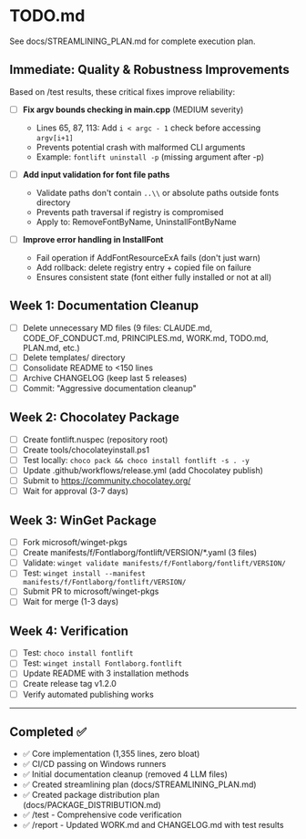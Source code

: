 # TODO.md
<!-- this_file: TODO.md -->

See docs/STREAMLINING_PLAN.md for complete execution plan.

## Immediate: Quality & Robustness Improvements

Based on /test results, these critical fixes improve reliability:

- [ ] **Fix argv bounds checking in main.cpp** (MEDIUM severity)
  - Lines 65, 87, 113: Add `i < argc - 1` check before accessing `argv[i+1]`
  - Prevents potential crash with malformed CLI arguments
  - Example: `fontlift uninstall -p` (missing argument after -p)

- [ ] **Add input validation for font file paths**
  - Validate paths don't contain `..\\` or absolute paths outside fonts directory
  - Prevents path traversal if registry is compromised
  - Apply to: RemoveFontByName, UninstallFontByName

- [ ] **Improve error handling in InstallFont**
  - Fail operation if AddFontResourceExA fails (don't just warn)
  - Add rollback: delete registry entry + copied file on failure
  - Ensures consistent state (font either fully installed or not at all)

## Week 1: Documentation Cleanup

- [ ] Delete unnecessary MD files (9 files: CLAUDE.md, CODE_OF_CONDUCT.md, PRINCIPLES.md, WORK.md, TODO.md, PLAN.md, etc.)
- [ ] Delete templates/ directory
- [ ] Consolidate README to <150 lines
- [ ] Archive CHANGELOG (keep last 5 releases)
- [ ] Commit: "Aggressive documentation cleanup"

## Week 2: Chocolatey Package

- [ ] Create fontlift.nuspec (repository root)
- [ ] Create tools/chocolateyinstall.ps1
- [ ] Test locally: `choco pack && choco install fontlift -s . -y`
- [ ] Update .github/workflows/release.yml (add Chocolatey publish)
- [ ] Submit to https://community.chocolatey.org/
- [ ] Wait for approval (3-7 days)

## Week 3: WinGet Package

- [ ] Fork microsoft/winget-pkgs
- [ ] Create manifests/f/Fontlaborg/fontlift/VERSION/*.yaml (3 files)
- [ ] Validate: `winget validate manifests/f/Fontlaborg/fontlift/VERSION/`
- [ ] Test: `winget install --manifest manifests/f/Fontlaborg/fontlift/VERSION/`
- [ ] Submit PR to microsoft/winget-pkgs
- [ ] Wait for merge (1-3 days)

## Week 4: Verification

- [ ] Test: `choco install fontlift`
- [ ] Test: `winget install Fontlaborg.fontlift`
- [ ] Update README with 3 installation methods
- [ ] Create release tag v1.2.0
- [ ] Verify automated publishing works

---

## Completed ✅

- ✅ Core implementation (1,355 lines, zero bloat)
- ✅ CI/CD passing on Windows runners
- ✅ Initial documentation cleanup (removed 4 LLM files)
- ✅ Created streamlining plan (docs/STREAMLINING_PLAN.md)
- ✅ Created package distribution plan (docs/PACKAGE_DISTRIBUTION.md)
- ✅ /test - Comprehensive code verification
- ✅ /report - Updated WORK.md and CHANGELOG.md with test results
